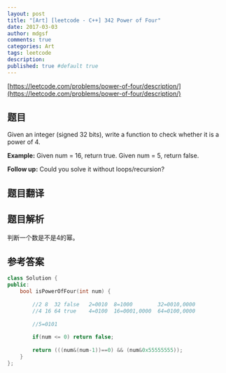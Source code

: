 ```yaml
---
layout: post
title: "[Art] [leetcode - C++] 342 Power of Four"
date: 2017-03-03
author: mdgsf
comments: true
categories: Art
tags: leetcode
description:
published: true #default true
---
```


[https://leetcode.com/problems/power-of-four/description/](https://leetcode.com/problems/power-of-four/description/)

## 题目

Given an integer (signed 32 bits), write a function to check whether it is a power of 4.

**Example:**
Given num = 16, return true. Given num = 5, return false.

**Follow up:** Could you solve it without loops/recursion? 

## 题目翻译

## 题目解析

判断一个数是不是4的幂。

## 参考答案

```cpp
class Solution {
public:
    bool isPowerOfFour(int num) {
        
        //2 8  32 false   2=0010  8=1000        32=0010,0000
        //4 16 64 true    4=0100  16=0001,0000  64=0100,0000
        
        //5=0101
        
        if(num <= 0) return false;
        
        return (((num&(num-1))==0) && (num&0x55555555));
    }
};
```
